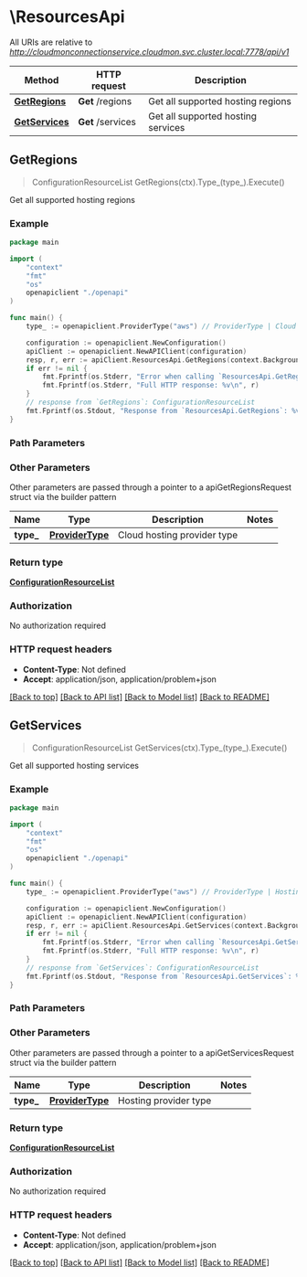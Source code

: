# \ResourcesApi

All URIs are relative to *http://cloudmonconnectionservice.cloudmon.svc.cluster.local:7778/api/v1*

Method | HTTP request | Description
------------- | ------------- | -------------
[**GetRegions**](ResourcesApi.md#GetRegions) | **Get** /regions | Get all supported hosting regions
[**GetServices**](ResourcesApi.md#GetServices) | **Get** /services | Get all supported hosting services



## GetRegions

> ConfigurationResourceList GetRegions(ctx).Type_(type_).Execute()

Get all supported hosting regions



### Example

```go
package main

import (
    "context"
    "fmt"
    "os"
    openapiclient "./openapi"
)

func main() {
    type_ := openapiclient.ProviderType("aws") // ProviderType | Cloud hosting provider type

    configuration := openapiclient.NewConfiguration()
    apiClient := openapiclient.NewAPIClient(configuration)
    resp, r, err := apiClient.ResourcesApi.GetRegions(context.Background()).Type_(type_).Execute()
    if err != nil {
        fmt.Fprintf(os.Stderr, "Error when calling `ResourcesApi.GetRegions``: %v\n", err)
        fmt.Fprintf(os.Stderr, "Full HTTP response: %v\n", r)
    }
    // response from `GetRegions`: ConfigurationResourceList
    fmt.Fprintf(os.Stdout, "Response from `ResourcesApi.GetRegions`: %v\n", resp)
}
```

### Path Parameters



### Other Parameters

Other parameters are passed through a pointer to a apiGetRegionsRequest struct via the builder pattern


Name | Type | Description  | Notes
------------- | ------------- | ------------- | -------------
 **type_** | [**ProviderType**](ProviderType.md) | Cloud hosting provider type | 

### Return type

[**ConfigurationResourceList**](ConfigurationResourceList.md)

### Authorization

No authorization required

### HTTP request headers

- **Content-Type**: Not defined
- **Accept**: application/json, application/problem+json

[[Back to top]](#) [[Back to API list]](../README.md#documentation-for-api-endpoints)
[[Back to Model list]](../README.md#documentation-for-models)
[[Back to README]](../README.md)


## GetServices

> ConfigurationResourceList GetServices(ctx).Type_(type_).Execute()

Get all supported hosting services



### Example

```go
package main

import (
    "context"
    "fmt"
    "os"
    openapiclient "./openapi"
)

func main() {
    type_ := openapiclient.ProviderType("aws") // ProviderType | Hosting provider type

    configuration := openapiclient.NewConfiguration()
    apiClient := openapiclient.NewAPIClient(configuration)
    resp, r, err := apiClient.ResourcesApi.GetServices(context.Background()).Type_(type_).Execute()
    if err != nil {
        fmt.Fprintf(os.Stderr, "Error when calling `ResourcesApi.GetServices``: %v\n", err)
        fmt.Fprintf(os.Stderr, "Full HTTP response: %v\n", r)
    }
    // response from `GetServices`: ConfigurationResourceList
    fmt.Fprintf(os.Stdout, "Response from `ResourcesApi.GetServices`: %v\n", resp)
}
```

### Path Parameters



### Other Parameters

Other parameters are passed through a pointer to a apiGetServicesRequest struct via the builder pattern


Name | Type | Description  | Notes
------------- | ------------- | ------------- | -------------
 **type_** | [**ProviderType**](ProviderType.md) | Hosting provider type | 

### Return type

[**ConfigurationResourceList**](ConfigurationResourceList.md)

### Authorization

No authorization required

### HTTP request headers

- **Content-Type**: Not defined
- **Accept**: application/json, application/problem+json

[[Back to top]](#) [[Back to API list]](../README.md#documentation-for-api-endpoints)
[[Back to Model list]](../README.md#documentation-for-models)
[[Back to README]](../README.md)

